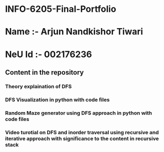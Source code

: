 # INFO-6205-Final-Portfolio

# Name :- Arjun Nandkishor Tiwari
# NeU Id :- 002176236

## Content in the repository
### Theory explaination of DFS
### DFS Visualization in python with code files
### Random Maze generator using DFS approach in python with code files
### Video turotial on DFS and inorder traversal using recursive and iterative approach with significance to the content in recursive stack
